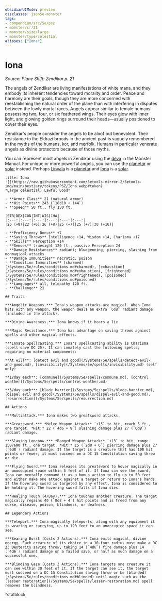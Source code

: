 ```yaml
---
obsidianUIMode: preview
cssclasses: json5e-monster
tags:
- compendium/src/5e/psz
- monster/cr/21
- monster/size/large
- monster/type/celestial
aliases: ["Iona"]
---
```

# Iona
*Source: Plane Shift: Zendikar p. 21*  

The angels of Zendikar are living manifestations of white mana, and they embody its inherent tendencies toward morality and order. Peace and harmony are their goals, though they are more concerned with reestablishing the natural order of the plane than with interfering in disputes between the lowly mortal races. Angels appear similar to female humans possessing two, four, or six feathered wings. Their eyes glow with inner light, and glowing golden rings surround their heads—usually positioned to cover their eyes.

Zendikar's people consider the angels to be aloof but benevolent. Their resistance to the Eldrazi broods in the ancient past is vaguely remembered in the myths of the humans, kor, and merfolk. Humans in particular venerate angels as divine protectors because of those myths.

You can represent most angels in Zendikar using the [deva](/Systems/5e/bestiary/celestial/deva.md) in the Monster Manual. For unique or more powerful angels, you can use the [planetar](/Systems/5e/bestiary/celestial/planetar.md) or [solar](/Systems/5e/bestiary/celestial/solar.md) instead. Perhaps [Linvala](/Systems/5e/bestiary/npc/linvala-psz.md) is a [planetar](/Systems/5e/bestiary/celestial/planetar.md) and [Iona](/Systems/5e/bestiary/npc/iona-psz.md) is a [solar](/Systems/5e/bestiary/celestial/solar.md).

```ad-statblock
title: Iona
![](https://raw.githubusercontent.com/5etools-mirror-2/5etools-img/main/bestiary/tokens/PSZ/Iona.webp#token)
*Large celestial, Lawful Good*

- **Armor Class** 21 (natural armor)
- **Hit Points** 243 (`18d10 + 144`)
- **Speed** 50 ft., fly 150 ft.

|STR|DEX|CON|INT|WIS|CHA|
|:---:|:---:|:---:|:---:|:---:|:---:|
|26 (+8)|22 (+6)|26 (+8)|25 (+7)|25 (+7)|30 (+10)|

- **Proficiency Bonus** +7
- **Saving Throws** Intelligence +14, Wisdom +14, Charisma +17
- **Skills** Perception +14
- **Senses** truesight 120 ft., passive Perception 24
- **Damage Resistances** radiant; bludgeoning, piercing, slashing from nonmagical attacks
- **Damage Immunities** necrotic, poison
- **Condition Immunities** [charmed](/Systems/5e/rules/conditions.md#charmed), [exhaustion](/Systems/5e/rules/conditions.md#exhaustion), [frightened](/Systems/5e/rules/conditions.md#frightened), [poisoned](/Systems/5e/rules/conditions.md#poisoned)
- **Languages** all, telepathy 120 ft.
- **Challenge** 21

## Traits

***Angelic Weapons.*** Iona's weapon attacks are magical. When Iona hits with any weapon, the weapon deals an extra `6d8` radiant damage (included in the attack).

***Divine Awareness.*** Iona knows if it hears a lie.

***Magic Resistance.*** Iona has advantage on saving throws against spells and other magical effects.

***Innate Spellcasting.*** Iona's spellcasting ability is Charisma (spell save DC 25). It can innately cast the following spells, requiring no material components:

**At will**: [detect evil and good](/Systems/5e/spells/detect-evil-and-good.md), [invisibility](/Systems/5e/spells/invisibility.md) (self only)

**1/day each**: [commune](/Systems/5e/spells/commune.md), [control weather](/Systems/5e/spells/control-weather.md)

**3/day each**: [blade barrier](/Systems/5e/spells/blade-barrier.md), [dispel evil and good](/Systems/5e/spells/dispel-evil-and-good.md), [resurrection](/Systems/5e/spells/resurrection.md)

## Actions

***Multiattack.*** Iona makes two greatsword attacks.

***Greatsword.*** *Melee Weapon Attack:* `+15` to hit, reach 5 ft., one target. *Hit:* 22 (`4d6 + 8`) slashing damage plus 27 (`6d8`) radiant damage.

***Slaying Longbow.*** *Ranged Weapon Attack:* `+13` to hit, range 150/600 ft., one target. *Hit:* 15 (`2d8 + 6`) piercing damage plus 27 (`6d8`) radiant damage. If the target is a creature that has 100 hit points or fewer, it must succeed on a DC 15 Constitution saving throw or die.

***Flying Sword.*** Iona releases its greatsword to hover magically in an unoccupied space within 5 feet of it. If Iona can see the sword, Iona can mentally command it as a bonus action to fly up to 50 feet and either make one attack against a target or return to Iona's hands. If the hovering sword is targeted by any effect, Iona is considered to be holding it. The hovering sword falls if Iona dies.

***Healing Touch (4/Day).*** Iona touches another creature. The target magically regains 40 (`8d8 + 4`) hit points and is freed from any curse, disease, poison, blindness, or deafness.

## Legendary Actions

***Teleport.*** Iona magically teleports, along with any equipment it is wearing or carrying, up to 120 feet to an unoccupied space it can see.

***Searing Burst (Costs 2 Actions).*** Iona emits magical, divine energy. Each creature of its choice in a 10-foot radius must make a DC 23 Dexterity saving throw, taking 14 (`4d6`) fire damage plus 14 (`4d6`) radiant damage on a failed save, or half as much damage on a successful one.

***Blinding Gaze (Costs 3 Actions).*** Iona targets one creature it can see within 30 feet of it. If the target can see it, the target must succeed on a DC 15 Constitution saving throw or be [blinded](/Systems/5e/rules/conditions.md#blinded) until magic such as the [lesser restoration](/Systems/5e/spells/lesser-restoration.md) spell removes the blindness.
```
^statblock
